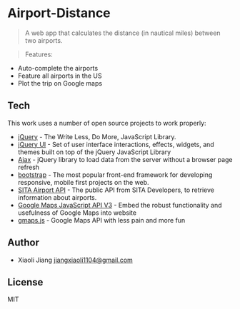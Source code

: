 Airport-Distance
================

> A web app that calculates the distance (in nautical miles) between two airports. 

> Features:
- Auto-complete the airports
- Feature all airports in the US
- Plot the trip on Google maps

 
Tech
-----------
This work uses a number of open source projects to work properly:

* [jQuery] - The Write Less, Do More, JavaScript Library. 
* [jQuery UI] - Set of user interface interactions, effects, widgets, and themes built on top of the jQuery JavaScript Library
* [Ajax] - jQuery library to load data from the server without a browser page refresh
* [bootstrap] - The most popular front-end framework for developing responsive, mobile first projects on the web.
* [SITA Airport API] - The public API from SITA Developers, to retrieve information about airports.
* [Google Maps JavaScript API V3] - Embed the robust functionality and usefulness of Google Maps into website
* [gmaps.js] - Google Maps API with less pain and more fun

Author
--------------
* Xiaoli Jiang <jiangxiaoli1104@gmail.com>

License
----

MIT

[jQuery]:http://jquery.com
[jQuery UI]: http://jqueryui.com
[Ajax]: http://api.jquery.com/category/ajax
[bootstrap]:http://getbootstrap.com
[SITA Airport API]: https://www.developer.aero/Airport-API
[Google Maps JavaScript API V3]: https://developers.google.com/maps/documentation/javascript
[gmaps.js]: http://hpneo.github.io/gmaps